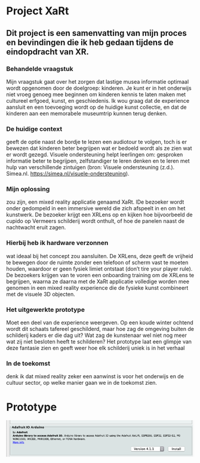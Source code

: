 # Project XaRt
## Dit project is een samenvatting van mijn proces en bevindingen die ik heb gedaan tijdens de eindopdracht van XR.


### Behandelde vraagstuk
Mijn vraagstuk gaat over het zorgen dat lastige musea informatie optimaal wordt opgenomen door de doelgroep: kinderen. Je kunt er in het onderwijs niet vroeg genoeg mee beginnen om kinderen kennis te laten maken met cultureel erfgoed, kunst, en geschiedenis. Ik wou graag dat de experience aansluit en een toevoeging wordt op de huidige kunst collectie, en dat de kinderen aan een memorabele museumtrip kunnen terug denken. 

### De huidige context
geeft de optie naast de bordje te lezen een audiotour te volgen, toch is er bewezen dat kinderen beter begrijpen wat er bedoeld wordt als ze zien wat er wordt gezegd. Visuele ondersteuning helpt leerlingen om: gesproken informatie beter te begrijpen, zelfstandiger te leren denken en te leren met hulp van verschillende zintuigen (bron: Visuele ondersteuning (z.d.). Simea.nl. https://simea.nl/visuele-ondersteuning).

### Mijn oplossing 
zou zijn, een mixed reality applicatie genaamd XaRt. lDe bezoeker wordt onder gedompeld in een immersive wereld die zich afspeelt in en om het kunstwerk. De bezoeker krijgt een XRLens op en kijken hoe bijvoorbeeld de cupido op Vermeers schilderij wordt onthult, of hoe de panelen naast de nachtwacht eruit zagen. 

### Hierbij heb ik hardware verzonnen
wat ideaal bij het concept zou aansluiten. De XRLens, deze geeft de vrijheid te bewegen door de ruimte zonder een telefoon of scherm vast te moeten houden, waardoor er geen fysiek limiet ontstaat (don’t tire your player rule). De bezoekers krijgen van te voren een onboarding training om de XRLens te begrijpen, waarna ze daarna met de XaRt applicatie volledige worden mee genomen in een mixed reality experience die de fysieke kunst combineert met de visuele 3D objecten.  

### Het uitgewerkte prototype
Moet een deel van de experience weergeven. Op een koude 
winter ochtend wordt dit schaats tafereel geschilderd, maar hoe zag de omgeving buiten de schilderij kaders er die dag uit? Wat zag de kunstenaar wel niet nog meer wat zij niet besloten heeft te schilderen? Het prototype laat een glimpje van deze fantasie zien en geeft weer hoe elk schilderij uniek is in het verhaal

### In de toekomst 
denk ik dat mixed reality zeker een aanwinst is voor het onderwijs en de cultuur sector, op welke manier gaan we in de toekomst zien.

# Prototype

![More info button](https://github.com/EstherWillems/IoT-Tech-Opdr-2/blob/main/1.png)
